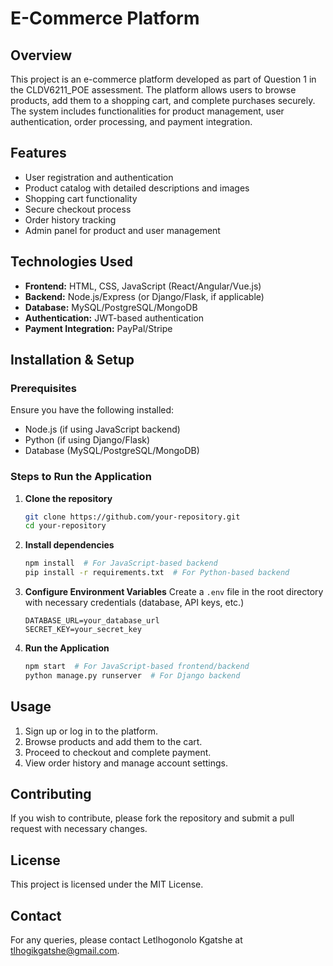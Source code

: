 # E-Commerce Platform

## Overview
This project is an e-commerce platform developed as part of Question 1 in the CLDV6211_POE assessment. The platform allows users to browse products, add them to a shopping cart, and complete purchases securely. The system includes functionalities for product management, user authentication, order processing, and payment integration.

## Features
- User registration and authentication
- Product catalog with detailed descriptions and images
- Shopping cart functionality
- Secure checkout process
- Order history tracking
- Admin panel for product and user management

## Technologies Used
- **Frontend:** HTML, CSS, JavaScript (React/Angular/Vue.js)
- **Backend:** Node.js/Express (or Django/Flask, if applicable)
- **Database:** MySQL/PostgreSQL/MongoDB
- **Authentication:** JWT-based authentication
- **Payment Integration:** PayPal/Stripe

## Installation & Setup

### Prerequisites
Ensure you have the following installed:
- Node.js (if using JavaScript backend)
- Python (if using Django/Flask)
- Database (MySQL/PostgreSQL/MongoDB)

### Steps to Run the Application
1. **Clone the repository**
   ```sh
   git clone https://github.com/your-repository.git
   cd your-repository
   ```
2. **Install dependencies**
   ```sh
   npm install  # For JavaScript-based backend
   pip install -r requirements.txt  # For Python-based backend
   ```
3. **Configure Environment Variables**
   Create a `.env` file in the root directory with necessary credentials (database, API keys, etc.)
   ```env
   DATABASE_URL=your_database_url
   SECRET_KEY=your_secret_key
   ```
4. **Run the Application**
   ```sh
   npm start  # For JavaScript-based frontend/backend
   python manage.py runserver  # For Django backend
   ```

## Usage
1. Sign up or log in to the platform.
2. Browse products and add them to the cart.
3. Proceed to checkout and complete payment.
4. View order history and manage account settings.

## Contributing
If you wish to contribute, please fork the repository and submit a pull request with necessary changes.

## License
This project is licensed under the MIT License.

## Contact
For any queries, please contact Letlhogonolo Kgatshe at tlhogikgatshe@gmail.com.

